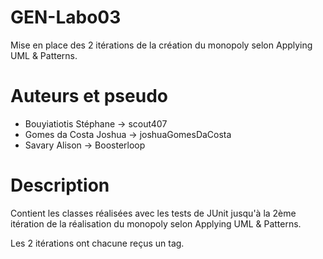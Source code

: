 # GEN-Labo03
Mise en place des 2 itérations de la création du monopoly selon Applying UML & Patterns.

# Auteurs et pseudo
- Bouyiatiotis Stéphane -> scout407
- Gomes da Costa Joshua -> joshuaGomesDaCosta
- Savary Alison         -> Boosterloop

# Description
Contient les classes réalisées avec les tests de JUnit jusqu'à la 2ème itération de la réalisation du monopoly selon Applying UML & Patterns.

Les 2 itérations ont chacune reçus un tag.